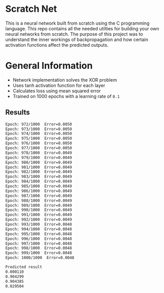 # Scratch Net
This is a neural network built from scratch using the C programming language. This repo contains all the needed utilties for building your own neural networks from scratch. The purpose of this project was to understand the inner workings of backpropagation and how certain activation functions affect the predicted outputs. 

# General Information 
* Network implementation solves the XOR problem
* Uses tanh activation function for each layer
* Calculates loss using mean squared error
* Trained on 1000 epochs with a learning rate of `0.1`


## Results
```bash
Epoch: 972/1000  Error=0.0050
Epoch: 973/1000  Error=0.0050
Epoch: 974/1000  Error=0.0050
Epoch: 975/1000  Error=0.0050
Epoch: 976/1000  Error=0.0050
Epoch: 977/1000  Error=0.0050
Epoch: 978/1000  Error=0.0049
Epoch: 979/1000  Error=0.0049
Epoch: 980/1000  Error=0.0049
Epoch: 981/1000  Error=0.0049
Epoch: 982/1000  Error=0.0049
Epoch: 983/1000  Error=0.0049
Epoch: 984/1000  Error=0.0049
Epoch: 985/1000  Error=0.0049
Epoch: 986/1000  Error=0.0049
Epoch: 987/1000  Error=0.0049
Epoch: 988/1000  Error=0.0049
Epoch: 989/1000  Error=0.0049
Epoch: 990/1000  Error=0.0049
Epoch: 991/1000  Error=0.0049
Epoch: 992/1000  Error=0.0049
Epoch: 993/1000  Error=0.0048
Epoch: 994/1000  Error=0.0048
Epoch: 995/1000  Error=0.0048
Epoch: 996/1000  Error=0.0048
Epoch: 997/1000  Error=0.0048
Epoch: 998/1000  Error=0.0048
Epoch: 999/1000  Error=0.0048
Epoch: 1000/1000  Error=0.0048

Predicted result
0.000110  
0.904299  
0.904385  
0.029504  
```
